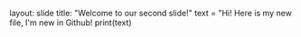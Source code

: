 layout: slide
title: "Welcome to our second slide!"
text = "Hi! Here is my new file, I'm new in Github!
print(text)
